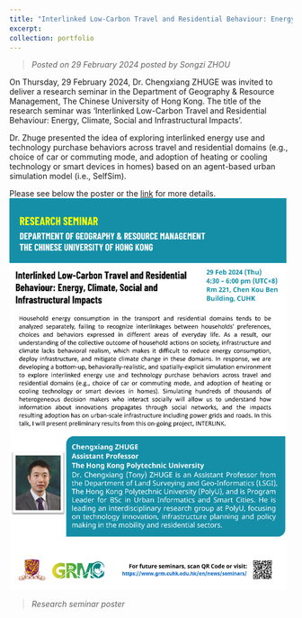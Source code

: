 ```yaml
---
title: "Interlinked Low-Carbon Travel and Residential Behaviour: Energy, Climate, Social and Infrastructural Impacts"
excerpt: 
collection: portfolio
---
```

> _Posted on 29 February 2024 posted by Songzi ZHOU_

On Thursday, 29 February 2024, Dr. Chengxiang ZHUGE was invited to deliver a research seminar in the Department of Geography & Resource Management, The Chinese University of Hong Kong. The title of the research seminar was ‘Interlinked Low-Carbon Travel and Residential Behaviour: Energy, Climate, Social and Infrastructural Impacts’.

Dr. Zhuge presented the idea of exploring interlinked energy use and technology purchase behaviors across travel and residential domains (e.g., choice of car or commuting mode, and adoption of heating or cooling technology or smart devices in homes) based on an agent-based urban simulation model (i.e., SelfSim).

Please see below the poster or the [link](https://www.grm.cuhk.edu.hk/cab/dept-seminars/2024/Seminar20240229.pdf) for more details. 
<br/><img src="/images/news-1.png">
> _Research seminar poster_
